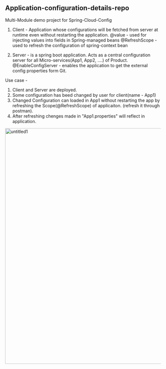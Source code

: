 ## Application-configuration-details-repo
Multi-Module demo project for Spring-Cloud-Config

1. Client - Application whose configurations will be fetched from server at runtime even without restarting the application.
@value - used for injecting values into fields in Spring-managed beans 
@RefreshScope - used to refresh the configuration of spring-context bean

2. Server - is a spring boot application. Acts as a central configuration server for all Micro-services(App1, App2, ....) of Product.
@EnableConfigServer - enables the application to get the external config properties form Git.

Use case -
1. Client and Server are deployed.
2. Some configuration has beed changed by user for client(name - App1)
3. Changed Configuration can loaded in App1 without restarting the app by refreshing the Scope(@RefreshScope) of applicaiton. (refresh it through postman).
4. After refreshing chenges made in "App1.properties" will reflect in application. 

<img width="763" alt="untitled1" src="https://user-images.githubusercontent.com/16852338/31226763-01a9bd6e-a9f5-11e7-9151-2137f2806617.png">

